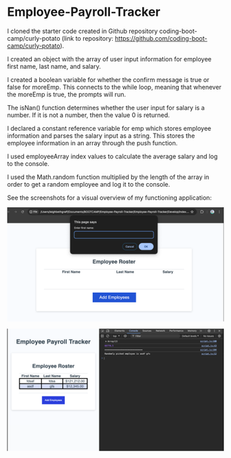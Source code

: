 # Employee-Payroll-Tracker

I cloned the starter code created in Github repository coding-boot-camp/curly-potato (link to repository: https://github.com/coding-boot-camp/curly-potato).

I created an object with the array of user input information for employee first name, last name, and salary.

I created a boolean variable for whether the confirm message is true or false for moreEmp. This connects to the while loop, meaning that whenever the moreEmp is true, the prompts will run.

The isNan() function determines whether the user input for salary is a number. If it is not a number, then the value 0 is returned.

I declared a constant reference variable for emp which stores employee information and parses the salary input as a string. This stores the employee information in an array through the push function.

I used employeeArray index values to calculate the average salary and log to the console.

I used the Math.random function multiplied by the length of the array in order to get a random employee and log it to the console.

See the screenshots for a visual overview of my functioning application:

![screenshot](/Assets/image-1.png)

![screenshot](/Assets/image-2.png)